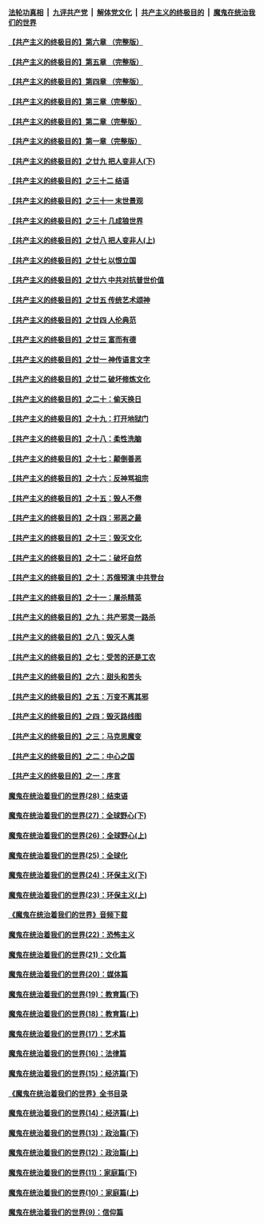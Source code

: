 

####  [法轮功真相](../../../../basic/blob/master/README.md?t=04091901) &nbsp;|&nbsp; [九评共产党](../../../../9ping.md/blob/master/README.md?t=04091901) &nbsp;|&nbsp; [解体党文化](../../../../jtdwh.md/blob/master/README.md?t=04091901)  &nbsp;|&nbsp; [共产主义的终极目的](../../../../gczydzjmd.md/blob/master/README.md?t=04091901) &nbsp;|&nbsp; [魔鬼在统治我们的世界](../../../../mgztzwmdsj.md/blob/master/README.md?t=04091901) 

#### [【共产主义的终极目的】第六章 （完整版）](../pages/nsc422/n11428913.md?t=04091901) 

#### [【共产主义的终极目的】第五章 （完整版）](../pages/nsc422/n11428912.md?t=04091901) 

#### [【共产主义的终极目的】第四章 （完整版）](../pages/nsc422/n11428907.md?t=04091901) 

#### [【共产主义的终极目的】第三章（完整版）](../pages/nsc422/n11428848.md?t=04091901) 

#### [【共产主义的终极目的】第二章（完整版）](../pages/nsc422/n11428831.md?t=04091901) 

#### [【共产主义的终极目的】第一章（完整版）](../pages/nsc422/n11417651.md?t=04091901) 

#### [【共产主义的终极目的】之廿九 把人变非人(下)](../pages/nsc422/n11344140.md?t=04091901) 

#### [【共产主义的终极目的】之三十二 结语](../pages/nsc422/n11360535.md?t=04091901) 

#### [【共产主义的终极目的】之三十一 末世景观](../pages/nsc422/n11351129.md?t=04091901) 

#### [【共产主义的终极目的】之三十 几成狼世界](../pages/nsc422/n11348280.md?t=04091901) 

#### [【共产主义的终极目的】之廿八 把人变非人(上)](../pages/nsc422/n11340492.md?t=04091901) 

#### [【共产主义的终极目的】之廿七 以恨立国](../pages/nsc422/n11336944.md?t=04091901) 

#### [【共产主义的终极目的】之廿六 中共对抗普世价值](../pages/nsc422/n11324785.md?t=04091901) 

#### [【共产主义的终极目的】之廿五 传统艺术颂神](../pages/nsc422/n11296396.md?t=04091901) 

#### [【共产主义的终极目的】之廿四 人伦典范](../pages/nsc422/n11296397.md?t=04091901) 

#### [【共产主义的终极目的】之廿三 富而有德](../pages/nsc422/n11283598.md?t=04091901) 

#### [【共产主义的终极目的】之廿一 神传语言文字](../pages/nsc422/n11263265.md?t=04091901) 

#### [【共产主义的终极目的】之廿二 破坏修炼文化](../pages/nsc422/n11245728.md?t=04091901) 

#### [【共产主义的终极目的】之二十：偷天换日](../pages/nsc422/n11238846.md?t=04091901) 

#### [【共产主义的终极目的】之十九：打开地狱门](../pages/nsc422/n11206376.md?t=04091901) 

#### [【共产主义的终极目的】之十八：柔性洗脑](../pages/nsc422/n11199994.md?t=04091901) 

#### [【共产主义的终极目的】之十七：颠倒善恶](../pages/nsc422/n11179782.md?t=04091901) 

#### [【共产主义的终极目的】之十六：反神骂祖宗](../pages/nsc422/n11166798.md?t=04091901) 

#### [【共产主义的终极目的】之十五：毁人不倦](../pages/nsc422/n11166792.md?t=04091901) 

#### [【共产主义的终极目的】之十四：邪恶之最](../pages/nsc422/n11150249.md?t=04091901) 

#### [【共产主义的终极目的】之十三：毁灭文化](../pages/nsc422/n11135227.md?t=04091901) 

#### [【共产主义的终极目的】之十二：破坏自然](../pages/nsc422/n11135214.md?t=04091901) 

#### [【共产主义的终极目的】之十：苏俄预演 中共登台](../pages/nsc422/n11118424.md?t=04091901) 

#### [【共产主义的终极目的】之十一：屠杀精英](../pages/nsc422/n11118442.md?t=04091901) 

#### [【共产主义的终极目的】之九：共产邪灵一路杀](../pages/nsc422/n11114139.md?t=04091901) 

#### [【共产主义的终极目的】之八：毁灭人类](../pages/nsc422/n11108503.md?t=04091901) 

#### [【共产主义的终极目的】之七：受苦的还是工农](../pages/nsc422/n11101809.md?t=04091901) 

#### [【共产主义的终极目的】之六：甜头和苦头](../pages/nsc422/n11096971.md?t=04091901) 

#### [【共产主义的终极目的】之五：万变不离其邪](../pages/nsc422/n11091285.md?t=04091901) 

#### [【共产主义的终极目的】之四：毁灭路线图](../pages/nsc422/n11086284.md?t=04091901) 

#### [【共产主义的终极目的】之三：马克思魔变](../pages/nsc422/n11061941.md?t=04091901) 

#### [【共产主义的终极目的】之二：中心之国](../pages/nsc422/n11047728.md?t=04091901) 

#### [【共产主义的终极目的】之一：序言](../pages/nsc422/n11086077.md?t=04091901) 

#### [魔鬼在统治着我们的世界(28)：结束语](../pages/nsc422/n10936246.md?t=04091901) 

#### [魔鬼在统治着我们的世界(27)：全球野心(下)](../pages/nsc422/n10928319.md?t=04091901) 

#### [魔鬼在统治着我们的世界(26)：全球野心(上)](../pages/nsc422/n10900318.md?t=04091901) 

#### [魔鬼在统治着我们的世界(25)：全球化](../pages/nsc422/n10788205.md?t=04091901) 

#### [魔鬼在统治着我们的世界(24)：环保主义(下)](../pages/nsc422/n10695307.md?t=04091901) 

#### [魔鬼在统治着我们的世界(23)：环保主义(上)](../pages/nsc422/n10688613.md?t=04091901) 

#### [《魔鬼在统治着我们的世界》音频下载](../pages/nsc422/n10635553.md?t=04091901) 

#### [魔鬼在统治着我们的世界(22)：恐怖主义](../pages/nsc422/n10614727.md?t=04091901) 

#### [魔鬼在统治着我们的世界(21)：文化篇](../pages/nsc422/n10597706.md?t=04091901) 

#### [魔鬼在统治着我们的世界(20)：媒体篇](../pages/nsc422/n10586579.md?t=04091901) 

#### [魔鬼在统治着我们的世界(19)：教育篇(下)](../pages/nsc422/n10564808.md?t=04091901) 

#### [魔鬼在统治着我们的世界(18)：教育篇(上)](../pages/nsc422/n10526970.md?t=04091901) 

#### [魔鬼在统治着我们的世界(17)：艺术篇](../pages/nsc422/n10499093.md?t=04091901) 

#### [魔鬼在统治着我们的世界(16)：法律篇](../pages/nsc422/n10485969.md?t=04091901) 

#### [魔鬼在统治着我们的世界(15)：经济篇(下)](../pages/nsc422/n10469975.md?t=04091901) 

#### [《魔鬼在统治着我们的世界》全书目录](../pages/nsc422/n10464261.md?t=04091901) 

#### [魔鬼在统治着我们的世界(14)：经济篇(上)](../pages/nsc422/n10457370.md?t=04091901) 

#### [魔鬼在统治着我们的世界(13)：政治篇(下)](../pages/nsc422/n10448270.md?t=04091901) 

#### [魔鬼在统治着我们的世界(12)：政治篇(上)](../pages/nsc422/n10444576.md?t=04091901) 

#### [魔鬼在统治着我们的世界(11)：家庭篇(下)](../pages/nsc422/n10440961.md?t=04091901) 

#### [魔鬼在统治着我们的世界(10)：家庭篇(上)](../pages/nsc422/n10435448.md?t=04091901) 

#### [魔鬼在统治着我们的世界(9)：信仰篇](../pages/nsc422/n10432159.md?t=04091901) 

